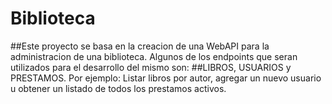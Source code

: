 # Biblioteca
##Este proyecto se basa en la creacion de una WebAPI para la administracion de una biblioteca. Algunos de los endpoints que seran utilizados para el desarrollo del mismo son:
##LIBROS, USUARIOS y PRESTAMOS. Por ejemplo: Listar libros por autor, agregar un nuevo usuario u obtener un listado de todos los prestamos activos.
